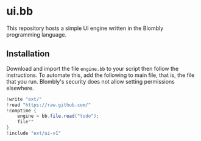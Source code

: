 # ui.bb

This repository hosts a simple UI engine written in the Blombly programming language.


## Installation

Download and import the file `engine.bb` to your script then follow the instructions.
To automate this, add the following to main file, that is, the file that you run.
Blombly's security does not allow setting permissions elsewhere.

```java
!write "ext/"
!read "https://raw.github.com/"
!comptime {
    engine = bb.file.read("todo");
    file""
}
!include "ext/ui-v1"
```
